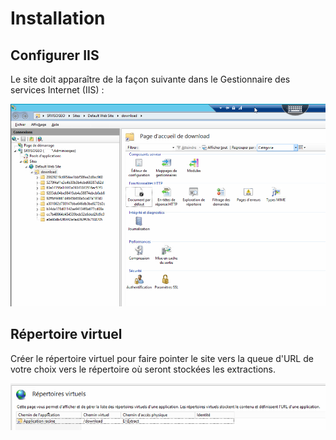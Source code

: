 # Installation

## Configurer IIS

Le site doit apparaître de la façon suivante dans le Gestionnaire des services Internet \(IIS\) :

!["IIS - Website configuration"](/assets/Extractor_IIS_config.png "IIS - Aperçu de la configuration du site web")

## Répertoire virtuel

Créer le répertoire virtuel pour faire pointer le site vers la queue d'URL de votre choix vers le répertoire où seront stockées les extractions.

!["IIS - Virtual folder"](/assets/Extractor_IIS_virtual_folder.PNG "IIS - Configuration du répertoire virtuel")

